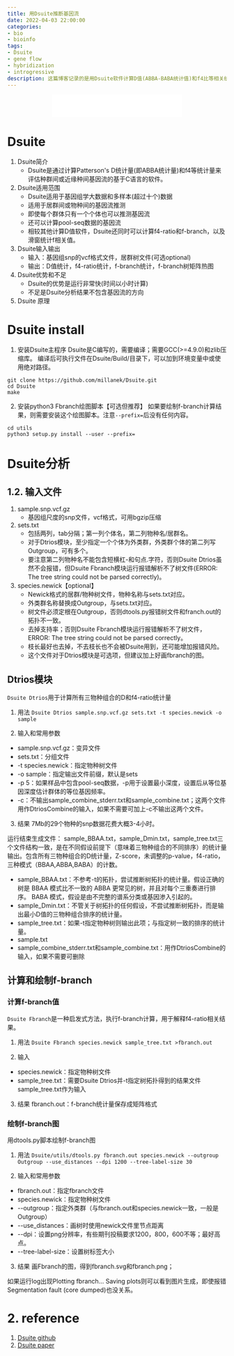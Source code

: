```yaml
---
title: 用Dsuite推断基因流
date: 2022-04-03 22:00:00
categories: 
- bio
- bioinfo
tags: 
- Dsuite
- gene flow
- hybridization
- introgressive
description: 这篇博客记录的是用Dsuite软件计算D值(ABBA-BABA统计值)和f4比等相关统计量，用于推测居群或近缘种间基因流。
---
```


<div align="middle"><iframe frameborder="no" border="0" marginwidth="0" marginheight="0" width=298 height=52 src="//music.163.com/outchain/player?type=2&id=1296539261&auto=1&height=32"></iframe></div>

# Dsuite
1. Dsuite简介
   - Dsuite是通过计算Patterson's D统计量(即ABBA统计量)和f4等统计量来评估种群间或近缘种间基因流的基于C语言的软件。
2. Dsuite适用范围
   - Dsuite适用于基因组学大数据和多样本(超过十个)数据
   - 适用于居群间或物种间的基因流推测
   - 即使每个群体只有一个个体也可以推测基因流
   - 还可以计算pool-seq数据的基因流
   - 相较其他计算D值软件，Dsuite还同时可以计算f4-ratio和f-branch，以及滑窗统计f相关值。
3. Dsuite输入输出
   - 输入：基因组snp的vcf格式文件，居群树文件(可选optional)
   - 输出：D值统计，f4-ratio统计，f-branch统计，f-branch树矩阵热图
4. Dsuite优势和不足
   - Dsuite的优势是运行非常快(时间以小时计算)
   - 不足是Dsuite分析结果不包含基因流的方向
5. Dsuite 原理


# Dsuite install
1. 安装Dsuite主程序
Dsuite是C编写的，需要编译；需要GCC(>=4.9.0)和zlib压缩库。
编译后可执行文件在Dsuite/Build/目录下，可以加到环境变量中或使用绝对路径。

```shell
git clone https://github.com/millanek/Dsuite.git
cd Dsuite
make
```

2. 安装python3 Fbranch绘图脚本【可选但推荐】
如果要绘制f-branch计算结果，则需要安装这个绘图脚本。注意`--prefix=`后没有任何内容。

```shell
cd utils
python3 setup.py install --user --prefix=
```

# Dsuite分析
## 1.2. 输入文件
1. sample.snp.vcf.gz
   - 基因组尺度的snp文件，vcf格式，可用bgzip压缩
2. sets.txt
   - 包括两列，tab分隔；第一列个体名，第二列物种名/居群名。
   - 对于Dtrios模块，至少指定一个个体为外类群，外类群个体的第二列写Outgroup，可有多个。
   - 要注意第二列物种名不能包含短横杠-和句点.字符，否则Dsuite Dtrios虽然不会报错，但Dsuite Fbranch模块运行报错解析不了树文件(ERROR: The tree string could not be parsed correctly)。
3. species.newick【optional】
   - Newick格式的居群/物种树文件，物种名称与sets.txt对应。
   - 外类群名称替换成Outgroup，与sets.txt对应。
   - 树文件必须定根在Outgroup，否则dtools.py报错树文件和franch.out的拓扑不一致。
   - 去掉支持率；否则Dsuite Fbranch模块运行报错解析不了树文件，ERROR: The tree string could not be parsed correctly。
   - 枝长最好也去掉，不去枝长也不会被Dsuite用到，还可能增加报错风险。
   - 这个文件对于Dtrios模块是可选项，但建议加上好画fbranch的图。

## Dtrios模块
`Dsuite Dtrios`用于计算所有三物种组合的D和f4-ratio统计量

1. 用法
`Dsuite Dtrios sample.snp.vcf.gz sets.txt -t species.newick -o sample`

2. 输入和常用参数
- sample.snp.vcf.gz：变异文件
- sets.txt：分组文件
- -t species.newick：指定物种树文件
- -o sample：指定输出文件前缀，默认是sets
- -p 5：如果样品中包含pool-seq数据，-p用于设置最小深度，设置后从等位基因深度估计群体的等位基因频率。
- -c：不输出sample_combine_stderr.txt和sample_combine.txt；这两个文件用作DtriosCombine的输入，如果不需要可加上-c不输出这两个文件。

3. 结果
7Mb的29个物种的snp数据花费大概3-4小时。

运行结束生成文件：
sample_BBAA.txt，sample_Dmin.txt，sample_tree.txt三个文件结构一致，是在不同假设前提下（意味着三物种组合的不同排序）的统计量输出。包含所有三物种组合的D统计量，Z-score，未调整的p-value，f4-ratio，三种模式（BBAA,ABBA,BABA）的计数。
- sample_BBAA.txt：不参考-t的拓扑，尝试推断树拓扑的统计量。假设正确的树是 BBAA 模式比不一致的 ABBA 更常见的树，并且对每个三重奏进行排序。 BABA 模式，假设是由不完整的谱系分类或基因渗入引起的。
- sample_Dmin.txt：不管关于树拓扑的任何假设，不尝试推断树拓扑，而是输出最小D值的三物种组合排序的统计量。
- sample_tree.txt：如果-t指定物种树则输出此项；与指定树一致的排序的统计量。
- sample.txt
- sample_combine_stderr.txt和sample_combine.txt：用作DtriosCombine的输入，如果不需要可删除

## 计算和绘制f-branch
### 计算f-branch值
`Dsuite Fbranch`是一种启发式方法，执行f-branch计算，用于解释f4-ratio相关结果。

1. 用法
`Dsuite Fbranch species.newick sample_tree.txt >fbranch.out`

2. 输入
- species.newick：指定物种树文件
- sample_tree.txt：需要Dsuite Dtrios并-t指定树拓扑得到的结果文件sample_tree.txt作为输入

3. 结果
fbranch.out：f-branch统计量保存成矩阵格式

### 绘制f-branch图
用dtools.py脚本绘制f-branch图

1. 用法
`Dsuite/utils/dtools.py fbranch.out species.newick --outgroup Outgroup --use_distances --dpi 1200 --tree-label-size 30`

2. 输入和常用参数
- fbranch.out：指定fbranch文件
- species.newick：指定物种树文件
- --outgroup：指定外类群（与fbranch.out和species.newick一致，一般是Outgroup）
- --use_distances：画树时使用newick文件里节点距离
- --dpi：设置png分辨率，有些期刊投稿要求1200，800，600不等；最好高点。
- --tree-label-size：设置树标签大小

3. 结果
画Fbranch的图，得到fbranch.svg和fbranch.png；

如果运行log出现Plotting fbranch... Saving plots则可以看到图片生成，即使报错Segmentation fault (core dumped)也没关系。


# 2. reference
1. [Dsuite github](https://github.com/millanek/Dsuite)
2. [Dsuite paper](https://onlinelibrary.wiley.com/doi/10.1111/1755-0998.13265)
